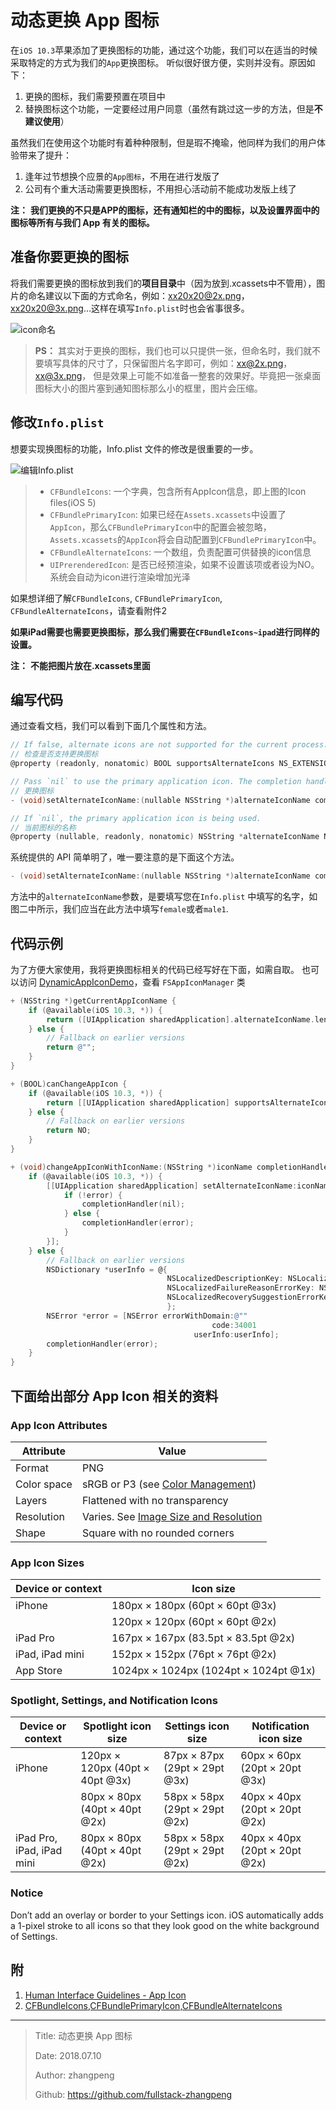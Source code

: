 # 动态更换 App 图标

在`iOS 10.3`苹果添加了更换图标的功能，通过这个功能，我们可以在适当的时候采取特定的方式为我们的`App`更换图标。 听似很好很方便，实则并没有。原因如下：

1. 更换的图标，我们需要预置在项目中
2. 替换图标这个功能，一定要经过用户同意（虽然有跳过这一步的方法，但是**不建议使用**）

虽然我们在使用这个功能时有着种种限制，但是瑕不掩瑜，他同样为我们的用户体验带来了提升：

1. 逢年过节想换个应景的`App图标`，不用在进行发版了
2. 公司有个重大活动需要更换图标，不用担心活动前不能成功发版上线了

**注：** **我们更换的不只是APP的图标，还有通知栏的中的图标，以及设置界面中的图标等所有与我们 App 有关的图标。**

## 准备你要更换的图标

将我们需要更换的图标放到我们的**项目目录**中（因为放到.xcassets中不管用），图片的命名建议以下面的方式命名，例如：xx20x20@2x.png，xx20x20@3x.png…这样在填写`Info.plist`时也会省事很多。

![icon命名](http://img.zhangpeng.site/20200324/6.jpg)

> **PS：**
> 其实对于更换的图标，我们也可以只提供一张，但命名时，我们就不要填写具体的尺寸了，只保留图片名字即可，例如：xx@2x.png，xx@3x.png， 但是效果上可能不如准备一整套的效果好。毕竟把一张桌面图标大小的图片塞到通知图标那么小的框里，图片会压缩。

## 修改`Info.plist`

想要实现换图标的功能，Info.plist 文件的修改是很重要的一步。

![编辑Info.plist](http://img.zhangpeng.site/20200324/7.jpg)

> * `CFBundleIcons`:
>   一个字典，包含所有AppIcon信息，即上图的Icon files(iOS 5)
> * `CFBundlePrimaryIcon`:
>   如果已经在`Assets.xcassets`中设置了`AppIcon`，那么`CFBundlePrimaryIcon`中的配置会被忽略，`Assets.xcassets`的`AppIcon`将会自动配置到`CFBundlePrimaryIcon`中。
> * `CFBundleAlternateIcons`:
>   一个数组，负责配置可供替换的icon信息
> * `UIPrerenderedIcon`:
>   是否已经预渲染，如果不设置该项或者设为NO。系统会自动为icon进行渲染增加光泽

如果想详细了解`CFBundleIcons`, `CFBundlePrimaryIcon`, `CFBundleAlternateIcons`，请查看附件2

**如果iPad需要也需要更换图标，那么我们需要在`CFBundleIcons~ipad`进行同样的设置。**

**注：** **不能把图片放在.xcassets里面**

## 编写代码

通过查看文档，我们可以看到下面几个属性和方法。

```objective-c
// If false, alternate icons are not supported for the current process.
// 检查是否支持更换图标
@property (readonly, nonatomic) BOOL supportsAlternateIcons NS_EXTENSION_UNAVAILABLE("Extensions may not have alternate icons") API_AVAILABLE(ios(10.3), tvos(10.2));

// Pass `nil` to use the primary application icon. The completion handler will be invoked asynchronously on an arbitrary background queue; be sure to dispatch back to the main queue before doing any further UI work.
// 更换图标
- (void)setAlternateIconName:(nullable NSString *)alternateIconName completionHandler:(nullable void (^)(NSError *_Nullable error))completionHandler NS_EXTENSION_UNAVAILABLE("Extensions may not have alternate icons") API_AVAILABLE(ios(10.3), tvos(10.2));

// If `nil`, the primary application icon is being used.
// 当前图标的名称
@property (nullable, readonly, nonatomic) NSString *alternateIconName NS_EXTENSION_UNAVAILABLE("Extensions may not have alternate icons") API_AVAILABLE(ios(10.3), tvos(10.2));
```

系统提供的 API 简单明了，唯一要注意的是下面这个方法。

```objective-c
- (void)setAlternateIconName:(nullable NSString *)alternateIconName completionHandler:(nullable void (^)(NSError *_Nullable error))completionHandler
```

方法中的`alternateIconName`参数，是要填写您在`Info.plist` 中填写的名字，如图二中所示，我们应当在此方法中填写`female`或者`male1`.

## 代码示例

为了方便大家使用，我将更换图标相关的代码已经写好在下面，如需自取。
也可以访问 [DynamicAppIconDemo](https://github.com/fullstack-zhangpeng/DynamicAppIconDemo)，查看 `FSAppIconManager` 类

```objective-c
+ (NSString *)getCurrentAppIconName {
    if (@available(iOS 10.3, *)) {
        return ([UIApplication sharedApplication].alternateIconName.length == 0) ? @"" : [UIApplication sharedApplication].alternateIconName;
    } else {
        // Fallback on earlier versions
        return @"";
    }
}

+ (BOOL)canChangeAppIcon {
    if (@available(iOS 10.3, *)) {
        return [[UIApplication sharedApplication] supportsAlternateIcons];
    } else {
        // Fallback on earlier versions
        return NO;
    }
}

+ (void)changeAppIconWithIconName:(NSString *)iconName completionHandler:(void (^)(NSError * _Nullable))completionHandler {
    if (@available(iOS 10.3, *)) {
        [[UIApplication sharedApplication] setAlternateIconName:iconName completionHandler:^(NSError * _Nullable error) {
            if (!error) {
                completionHandler(nil);
            } else {
                completionHandler(error);
            }
        }];
    } else {
        // Fallback on earlier versions
        NSDictionary *userInfo = @{
                                   NSLocalizedDescriptionKey: NSLocalizedString(@"AppIcon change failed", nil),
                                   NSLocalizedFailureReasonErrorKey: NSLocalizedString(@"The current system version does not support replacing the AppIcon.", nil),
                                   NSLocalizedRecoverySuggestionErrorKey: NSLocalizedString(@"", nil)
                                   };
        NSError *error = [NSError errorWithDomain:@""
                                             code:34001
                                         userInfo:userInfo];
        completionHandler(error);
    }
}
```

## 下面给出部分 App Icon 相关的资料

### App Icon Attributes

|Attribute|Value|
|---|---|
|Format|PNG|
|Color space|sRGB or P3 (see [Color Management](https://developer.apple.com/design/human-interface-guidelines/ios/visual-design/color/#color-management))|
|Layers|Flattened with no transparency|
|Resolution|Varies. See [Image Size and Resolution](https://developer.apple.com/design/human-interface-guidelines/ios/icons-and-images/image-size-and-resolution/)|
|Shape|    Square with no rounded corners|

### App Icon Sizes

|Device or context|    Icon size|
|---|---|
|iPhone|180px × 180px (60pt × 60pt @3x)|
|      |120px × 120px (60pt × 60pt @2x)|
|iPad Pro|167px × 167px (83.5pt × 83.5pt @2x)|
|iPad, iPad mini|152px × 152px (76pt × 76pt @2x)|
|App Store|1024px × 1024px (1024pt × 1024pt @1x)|

### Spotlight, Settings, and Notification Icons

|Device or context|Spotlight icon size|Settings icon size|Notification icon size|
|---|---|---|---|
|iPhone|120px × 120px (40pt × 40pt @3x)|87px × 87px (29pt × 29pt @3x)|60px × 60px (20pt × 20pt @3x)|
|      |80px × 80px (40pt × 40pt @2x)|58px × 58px (29pt × 29pt @2x)|40px × 40px (20pt × 20pt @2x)|
|iPad Pro, iPad, iPad mini|    80px × 80px (40pt × 40pt @2x)|58px × 58px (29pt × 29pt @2x)|40px × 40px (20pt × 20pt @2x)|

### Notice

Don’t add an overlay or border to your Settings icon. iOS automatically adds a 1-pixel stroke to all icons so that they look good on the white background of Settings.

## 附

1. [Human Interface Guidelines - App Icon](https://developer.apple.com/design/human-interface-guidelines/ios/icons-and-images/app-icon/)
2. [CFBundleIcons,CFBundlePrimaryIcon,CFBundleAlternateIcons](https://developer.apple.com/library/archive/documentation/General/Reference/InfoPlistKeyReference/Articles/CoreFoundationKeys.html#//apple_ref/doc/uid/TP40009249-SW10)

---

> Title: 动态更换 App 图标
>
> Date: 2018.07.10
>
> Author: zhangpeng
>
> Github: <https://github.com/fullstack-zhangpeng>
